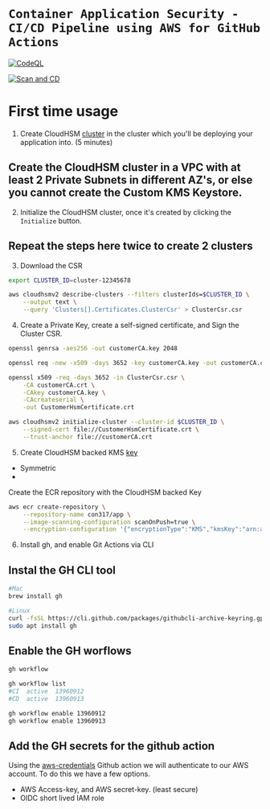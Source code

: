# `Container Application Security - CI/CD Pipeline using AWS for GitHub Actions`

[![CodeQL](https://github.com/jonahjon/container-app-security-cicd/actions/workflows/codeql.yml/badge.svg?branch=main)](https://github.com/jonahjon/container-app-security-cicd/actions/workflows/codeql.yml)

[![Scan and CD](https://github.com/jonahjon/container-app-security-cicd/actions/workflows/deploytoaws.yml/badge.svg)](https://github.com/jonahjon/container-app-security-cicd/actions/workflows/deploytoaws.yml)

# First time usage

1. Create CloudHSM [cluster](https://us-west-2.console.aws.amazon.com/cloudhsm/home?region=us-west-2#/clusters/create) in the cluster which you'll be deploying your application into. (5 minutes)

## Create the CloudHSM cluster in a VPC with at least 2 Private Subnets in different AZ's, or else you cannot create the Custom KMS Keystore.

2. Initialize the CloudHSM cluster, once it's created by clicking the `Initialize` button.

## Repeat the steps here twice to create 2 clusters
3. Download the CSR

```bash
export CLUSTER_ID=cluster-12345678

aws cloudhsmv2 describe-clusters --filters clusterIds=$CLUSTER_ID \
    --output text \
    --query 'Clusters[].Certificates.ClusterCsr' > ClusterCsr.csr 
```

4. Create a Private Key, create a self-signed certificate, and Sign the Cluster CSR.

```bash
openssl genrsa -aes256 -out customerCA.key 2048

openssl req -new -x509 -days 3652 -key customerCA.key -out customerCA.crt

openssl x509 -req -days 3652 -in ClusterCsr.csr \
    -CA customerCA.crt \
    -CAkey customerCA.key \
    -CAcreateserial \
    -out CustomerHsmCertificate.crt

aws cloudhsmv2 initialize-cluster --cluster-id $CLUSTER_ID \
    --signed-cert file://CustomerHsmCertificate.crt \
    --trust-anchor file://customerCA.crt
```

5. Create CloudHSM backed KMS [key](https://us-west-2.console.aws.amazon.com/kms/home?region=us-west-2#/kms/keys)

- Symmetric
- 


Create the ECR repository with the CloudHSM backed Key

```bash
aws ecr create-repository \
    --repository-name con317/app \
    --image-scanning-configuration scanOnPush=true \
    --encryption-configuration '{"encryptionType":"KMS","kmsKey":"arn:aws:kms:us-west-2:key/19b4a2d3-0319-4afa-8sd9-123456}}'
```

6. Install gh, and enable Git Actions via CLI

## Instal the GH CLI tool
```bash
#Mac
brew install gh

#Linux
curl -fsSL https://cli.github.com/packages/githubcli-archive-keyring.gpg | sudo gpg --dearmor -o /usr/share/keyrings/githubcli-archive-keyring.gpg
sudo apt install gh
```

## Enable the GH worflows
```bash
gh workflow

gh workflow list
#CI  active  13960912
#CD  active  13960913

gh workflow enable 13960912
gh workflow enable 13960913
```

## Add the GH secrets for the github action

Using the [aws-credentials](https://github.com/aws-actions/configure-aws-credentials) Github action we will authenticate to our AWS account. To do this we have a few options.

- AWS Access-key, and AWS secret-key. (least secure)
- OIDC short lived IAM role


